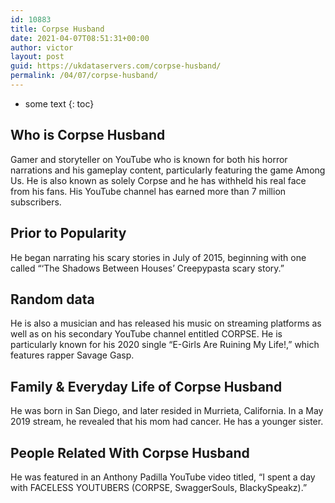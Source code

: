 ```yaml
---
id: 10883
title: Corpse Husband
date: 2021-04-07T08:51:31+00:00
author: victor
layout: post
guid: https://ukdataservers.com/corpse-husband/
permalink: /04/07/corpse-husband/
---
```


* some text
{: toc}


## Who is Corpse Husband



Gamer and storyteller on YouTube who is known for both his horror narrations and his gameplay content, particularly featuring the game Among Us. He is also known as solely Corpse and he has withheld his real face from his fans. His YouTube channel has earned more than 7 million subscribers. 

                
                
                
## Prior to Popularity



He began narrating his scary stories in July of 2015, beginning with one called &#8220;&#8216;The Shadows Between Houses&#8217; Creepypasta scary story.&#8221;

                
                
                
## Random data



He is also a musician and has released his music on streaming platforms as well as on his secondary YouTube channel entitled CORPSE. He is particularly known for his 2020 single &#8220;E-Girls Are Ruining My Life!,&#8221; which features rapper Savage Gasp. 

                
                
                
## Family & Everyday Life of Corpse Husband



He was born in San Diego, and later resided in Murrieta, California. In a May 2019 stream, he revealed that his mom had cancer. He has a younger sister.

                
                
                
## People Related With Corpse Husband



He was featured in an Anthony Padilla YouTube video titled, &#8220;I spent a day with FACELESS YOUTUBERS (CORPSE, SwaggerSouls, BlackySpeakz).&#8221;

                
              
            
          
          
          